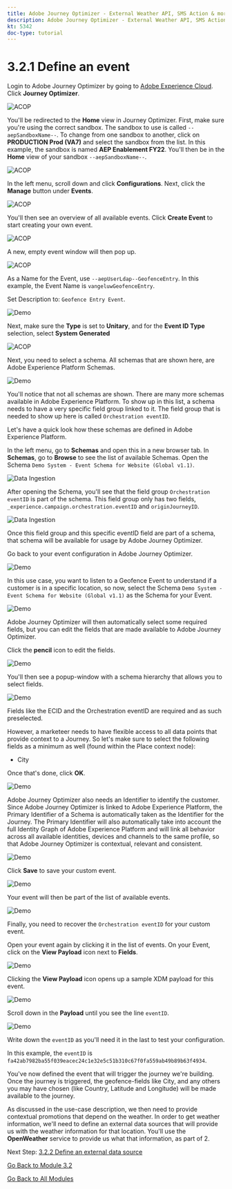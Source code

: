```yaml
---
title: Adobe Journey Optimizer - External Weather API, SMS Action & more - Define an Event
description: Adobe Journey Optimizer - External Weather API, SMS Action & more
kt: 5342
doc-type: tutorial
---
```

# 3.2.1 Define an event

Login to Adobe Journey Optimizer by going to [Adobe Experience Cloud](https://experience.adobe.com). Click **Journey Optimizer**.

![ACOP](./../../../modules/ajo-b2c/module3.1/images/acophome.png)

You'll be redirected to the **Home**  view in Journey Optimizer. First, make sure you're using the correct sandbox. The sandbox to use is called `--aepSandboxName--`. To change from one sandbox to another, click on **PRODUCTION Prod (VA7)** and select the sandbox from the list. In this example, the sandbox is named **AEP Enablement FY22**. You'll then be in the **Home** view of your sandbox `--aepSandboxName--`.

![ACOP](./../../../modules/ajo-b2c/module3.1/images/acoptriglp.png)

In the left menu, scroll down and click **Configurations**. Next, click the **Manage** button under **Events**.

![ACOP](./images/acopmenu.png)

You'll then see an overview of all available events. Click **Create Event** to start creating your own event.

![ACOP](./images/emptyevent.png)

A new, empty event window will then pop up.

![ACOP](./images/emptyevent1.png)

As a Name for the Event, use `--aepUserLdap--GeofenceEntry`. In this example, the Event Name is `vangeluwGeofenceEntry`.

Set Description to: `Geofence Entry Event`.

![Demo](./images/evname.png)

Next, make sure the **Type** is set to **Unitary**, and for the **Event ID Type** selection, select **System Generated**

![ACOP](./images/eventidtype.png)

Next, you need to select a schema. All schemas that are shown here, are Adobe Experience Platform Schemas.

![Demo](./images/evschema.png)

You'll notice that not all schemas are shown. There are many more schemas available in Adobe Experience Platform.
To show up in this list, a schema needs to have a very specific field group linked to it. The field group that is needed to show up here is called `Orchestration eventID`.

Let's have a quick look how these schemas are defined in Adobe Experience Platform.

In the left menu, go to **Schemas** and open this in a new browser tab. In **Schemas**, go to **Browse** to see the list of available Schemas.
Open the Schema `Demo System - Event Schema for Website (Global v1.1)`.

![Data Ingestion](./images/schemas.png)

After opening the Schema, you'll see that the field group `Orchestration eventID` is part of the schema.
This field group only has two fields, `_experience.campaign.orchestration.eventID` and `originJourneyID`.

![Data Ingestion](./images/schemageo.png)

Once this field group and this specific eventID field are part of a schema, that schema will be available for usage by Adobe Journey Optimizer.

Go back to your event configuration in Adobe Journey Optimizer.

![Demo](./images/evschema.png)

In this use case, you want to listen to a Geofence Event to understand if a customer is in a specific location, so now, select the Schema `Demo System - Event Schema for Website (Global v1.1)` as the Schema for your Event.

![Demo](./images/evschema1.png)

Adobe Journey Optimizer will then automatically select some required fields, but you can edit the fields that are made available to Adobe Journey Optimizer.

Click the **pencil** icon to edit the fields.

![Demo](./images/editfields.png)

You'll then see a popup-window with a schema hierarchy that allows you to select fields.

![Demo](./images/popup.png)

Fields like the ECID and the Orchestration eventID are required and as such preselected.

However, a marketeer needs to have flexible access to all data points that provide context to a Journey. So let's make sure to select the following fields as a minimum as well (found within the Place context node):

- City

Once that's done, click **OK**.

![Demo](./images/popupok.png)

Adobe Journey Optimizer also needs an Identifier to identify the customer. Since Adobe Journey Optimizer is linked to Adobe Experience Platform, the Primary Identifier of a Schema is automatically taken as the Identifier for the Journey.
The Primary Identifier will also automatically take into account the full Identity Graph of Adobe Experience Platform and will link all behavior across all available identities, devices and channels to the same profile, so that Adobe Journey Optimizer is contextual, relevant and consistent.

![Demo](./images/eventidentifier.png)

Click **Save** to save your custom event.

![Demo](./images/save.png)

Your event will then be part of the list of available events.

![Demo](./images/eventlist.png)

Finally, you need to recover the `Orchestration eventID` for your custom event.

Open your event again by clicking it in the list of events.
On your Event, click on the **View Payload** icon next to **Fields**.

![Demo](./images/eventlist1.png)

Clicking the **View Payload** icon opens up a sample XDM payload for this event.

![Demo](./images/fieldseyepayload.png)

Scroll down in the **Payload** until you see the line `eventID`.

![Demo](./images/fieldseyepayloadev.png)

Write down the `eventID` as you'll need it in the last to test your configuration.

In this example, the `eventID` is `fa42ab7982ba55f039eacec24c1e32e5c51b310c67f0fa559ab49b89b63f4934`.

You've now defined the event that will trigger the journey we're building. Once the journey is triggered, the geofence-fields like City, and any others you may have chosen (like Country, Latitude and Longitude) will be made available to the journey.

As discussed in the use-case description, we then need to provide contextual promotions that depend on the weather. In order to get weather information, we'll need to define an external data sources that will provide us with the weather information for that location. You'll use the **OpenWeather** service to provide us what that information, as part of 2.

Next Step: [3.2.2 Define an external data source](./ex2.md)

[Go Back to Module 3.2](journey-orchestration-external-weather-api-sms.md)

[Go Back to All Modules](../../../overview.md)
